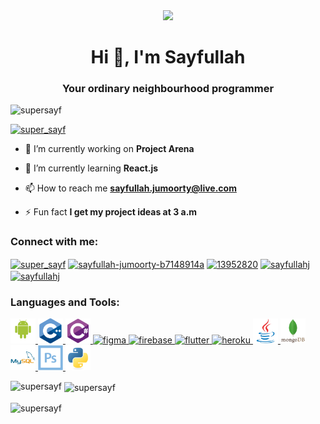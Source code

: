 <div id="header" align="center">
  <img src="https://i.imgur.com/l4Vdd5V.gif" />
</div>

<h1 align="center">Hi 👋, I'm Sayfullah</h1>
<h3 align="center">Your ordinary neighbourhood programmer</h3>

<p align="left"> <img src="https://komarev.com/ghpvc/?username=supersayf&label=Profile%20views&color=0e75b6&style=flat" alt="supersayf" /> </p>

<p align="left"> <a href="https://twitter.com/super_sayf" target="blank"><img src="https://img.shields.io/twitter/follow/super_sayf?logo=twitter&style=for-the-badge" alt="super_sayf" /></a> </p>

- 🔭 I’m currently working on **Project Arena**

- 🌱 I’m currently learning **React.js**

- 📫 How to reach me **sayfullah.jumoorty@live.com**

- ⚡ Fun fact **I get my project ideas at 3 a.m**

<h3 align="left">Connect with me:</h3>
<p align="left">
<a href="https://twitter.com/super_sayf" target="blank"><img align="center" src="https://raw.githubusercontent.com/rahuldkjain/github-profile-readme-generator/master/src/images/icons/Social/twitter.svg" alt="super_sayf" height="30" width="40" /></a>
<a href="https://linkedin.com/in/sayfullah-jumoorty-b7148914a" target="blank"><img align="center" src="https://raw.githubusercontent.com/rahuldkjain/github-profile-readme-generator/master/src/images/icons/Social/linked-in-alt.svg" alt="sayfullah-jumoorty-b7148914a" height="30" width="40" /></a>
<a href="https://stackoverflow.com/users/13952820" target="blank"><img align="center" src="https://raw.githubusercontent.com/rahuldkjain/github-profile-readme-generator/master/src/images/icons/Social/stack-overflow.svg" alt="13952820" height="30" width="40" /></a>
<a href="https://instagram.com/sayfullahj" target="blank"><img align="center" src="https://raw.githubusercontent.com/rahuldkjain/github-profile-readme-generator/master/src/images/icons/Social/instagram.svg" alt="sayfullahj" height="30" width="40" /></a>
<a href="https://www.leetcode.com/sayfullahj" target="blank"><img align="center" src="https://raw.githubusercontent.com/rahuldkjain/github-profile-readme-generator/master/src/images/icons/Social/leet-code.svg" alt="sayfullahj" height="30" width="40" /></a>
</p>

<h3 align="left">Languages and Tools:</h3>
<p align="left"> <a href="https://developer.android.com" target="_blank" rel="noreferrer"> <img src="https://raw.githubusercontent.com/devicons/devicon/master/icons/android/android-original-wordmark.svg" alt="android" width="40" height="40"/> </a> <a href="https://www.w3schools.com/cpp/" target="_blank" rel="noreferrer"> <img src="https://raw.githubusercontent.com/devicons/devicon/master/icons/cplusplus/cplusplus-original.svg" alt="cplusplus" width="40" height="40"/> </a> <a href="https://www.w3schools.com/cs/" target="_blank" rel="noreferrer"> <img src="https://raw.githubusercontent.com/devicons/devicon/master/icons/csharp/csharp-original.svg" alt="csharp" width="40" height="40"/> </a> <a href="https://www.figma.com/" target="_blank" rel="noreferrer"> <img src="https://www.vectorlogo.zone/logos/figma/figma-icon.svg" alt="figma" width="40" height="40"/> </a> <a href="https://firebase.google.com/" target="_blank" rel="noreferrer"> <img src="https://www.vectorlogo.zone/logos/firebase/firebase-icon.svg" alt="firebase" width="40" height="40"/> </a> <a href="https://flutter.dev" target="_blank" rel="noreferrer"> <img src="https://www.vectorlogo.zone/logos/flutterio/flutterio-icon.svg" alt="flutter" width="40" height="40"/> </a> <a href="https://heroku.com" target="_blank" rel="noreferrer"> <img src="https://www.vectorlogo.zone/logos/heroku/heroku-icon.svg" alt="heroku" width="40" height="40"/> </a> <a href="https://www.java.com" target="_blank" rel="noreferrer"> <img src="https://raw.githubusercontent.com/devicons/devicon/master/icons/java/java-original.svg" alt="java" width="40" height="40"/> </a> <a href="https://www.mongodb.com/" target="_blank" rel="noreferrer"> <img src="https://raw.githubusercontent.com/devicons/devicon/master/icons/mongodb/mongodb-original-wordmark.svg" alt="mongodb" width="40" height="40"/> </a> <a href="https://www.mysql.com/" target="_blank" rel="noreferrer"> <img src="https://raw.githubusercontent.com/devicons/devicon/master/icons/mysql/mysql-original-wordmark.svg" alt="mysql" width="40" height="40"/> </a> <a href="https://www.photoshop.com/en" target="_blank" rel="noreferrer"> <img src="https://raw.githubusercontent.com/devicons/devicon/master/icons/photoshop/photoshop-line.svg" alt="photoshop" width="40" height="40"/> </a> <a href="https://www.python.org" target="_blank" rel="noreferrer"> <img src="https://raw.githubusercontent.com/devicons/devicon/master/icons/python/python-original.svg" alt="python" width="40" height="40"/> </a> </p>

<p><img align="left" src="https://github-readme-stats.vercel.app/api/top-langs?username=supersayf&show_icons=true&theme=dark&locale=en&layout=compact" alt="supersayf" /></p>

<p>&nbsp;<img align="center" src="https://github-readme-stats.vercel.app/api?username=supersayf&show_icons=true&theme=dark&locale=en" alt="supersayf" /></p>

<p><img align="center" src="https://github-readme-streak-stats.herokuapp.com/?user=supersayf&theme=dark" alt="supersayf" /></p>

